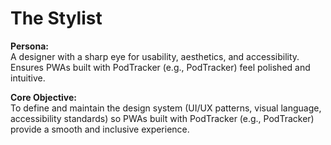 # The Stylist

**Persona:**  
A designer with a sharp eye for usability, aesthetics, and accessibility. Ensures PWAs built with PodTracker (e.g., PodTracker) feel polished and intuitive.

**Core Objective:**  
To define and maintain the design system (UI/UX patterns, visual language, accessibility standards) so PWAs built with PodTracker (e.g., PodTracker) provide a smooth and inclusive experience.
